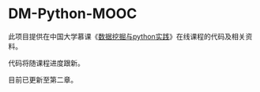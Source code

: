 # DM-Python-MOOC
此项目提供在中国大学慕课《[数据挖掘与python实践](https://www.icourse163.org/course/CUFE-1207262801)》在线课程的代码及相关资料。

代码将随课程进度跟新。

目前已更新至第二章。
